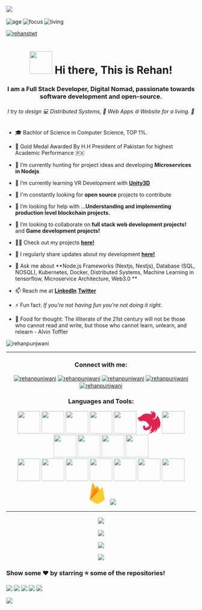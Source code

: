 ![](https://raw.githubusercontent.com/halfrost/halfrost/master/icons/header_.png)

![age](https://img.shields.io/badge/age-23-violet)
![focus](https://img.shields.io/badge/focus-FullStack-orange)
![living](https://img.shields.io/badge/living-inThePresent-3f9)

<p align="left"> <a href="https://twitter.com/rehanstwt" target="blank"><img src="https://img.shields.io/twitter/follow/rehanstwt?logo=twitter&style=for-the-badge" alt="rehanstwt" /></a></p>

<h1 align="center"><img src="https://raw.githubusercontent.com/nixin72/nixin72/master/wave.gif" height="60" width="60" /> Hi there, This is Rehan!</h1>
<h3 align="center">I am a Full Stack Developer, Digital Nomad, passionate towards software development and open-source.</h3>
<h6 align="center">I try to design 💻 Distributed Systems, 📱 Web Apps 🌐 Website for a living. 🌈</h6>



- 🎓 Bachlor of Science in Computer Science, TOP 1%.

- 🥇 Gold Medal Awarded By H.H President of Pakistan for highest Academic Performance 🇵🇰

- 🤝 I’m currently hunting for project ideas and developing **Microservices in Nodejs**

- 🥽 I’m currently learning VR Development with **[Unity3D](https://unity3d.com/)**

- 👻 I'm constantly looking for **open source** projects to contribute

- 🤔 I’m looking for help with ...**Understanding and implementing production level blockchain projects.**

- 👯 I’m looking to collaborate on **full stack web development projects!** and **Game development projects!**

- 👨‍💻 Check out my projects **[here!](https://github.com/rehanpunjwani?tab=repositories)**

- 📝 I regularly  share updates about my development **[here!](https://twitter.com/rehanstwt/)**

- 💬 Ask me about **Node.js Frameworks (Nextjs, Nestjs), Database (SQL, NOSQL), Kubernetes, Docker, Distributed Systems, Machine Learning in tensorflow, Microservice Architecture, Web3.0 **

- 📫 Reach me at **[LinkedIn](https://www.linkedin.com/in/rehan-rehman-punjwani/)** **[Twitter](https://twitter.com/rehanstwt)**

- ⚡ Fun fact: *If you're not having fun you're not doing it right.*

- 💭 Food for thought: The illiterate of the 21st century will not be those who cannot read and write, but those who cannot learn, unlearn, and relearn - Alvin  Toffler  

<p align="left"> <img src="https://komarev.com/ghpvc/?username=rehanpunjwani&label=Profile%20views&color=0e75b6&style=flat-square" alt="rehanpunjwani" width="150px"> </p>
<hr>
<h3 align="center">Connect with me:</h3>
<p align="center">
<a href="https://www.linkedin.com/in/rehan-rehman-punjwani/" target="blank"><img align="center" src="https://raw.githubusercontent.com/rahuldkjain/github-profile-readme-generator/master/src/images/icons/Social/linked-in-alt.svg" alt="rehanpunjwani" height="30" width="40" /></a>
 <a href="/" target="blank"><img align="center" src="https://raw.githubusercontent.com/rahuldkjain/github-profile-readme-generator/master/src/images/icons/Social/discord.svg" alt="rehanpunjwani" height="30" width="40" /></a>
 <a href="/" target="blank"><img align="center" src="https://raw.githubusercontent.com/rahuldkjain/github-profile-readme-generator/master/src/images/icons/Social/stack-overflow.svg" alt="rehanpunjwani" height="30" width="40" /></a>
 <a href="/" target="blank"><img align="center" src="https://raw.githubusercontent.com/rahuldkjain/github-profile-readme-generator/master/src/images/icons/Social/twitter.svg" alt="rehanpunjwani" height="30" width="40" /></a>
 <a href="" target="blank"><img align="center" src="https://raw.githubusercontent.com/rahuldkjain/github-profile-readme-generator/master/src/images/icons/Social/hackerrank.svg" alt="rehanpunjwani" height="30" width="40" /></a>
</p>
<h3 align="center">Languages and Tools:</h3>
<p align="center"> 

<img src="https://github.com/Subhampreet/Subhampreet/blob/master/logos/c++.png?raw=true" height="60" width="60">
<img src="https://github.com/Subhampreet/Subhampreet/blob/master/logos/python.png?raw=true" height="60" width="60">
<img src="https://github.com/Subhampreet/Subhampreet/blob/master/logos/JS.png?raw=true" height="60" width="60">
<img src="https://cdn.iconscout.com/icon/free/png-512/node-js-1174925.png" height="60" width="60">
<img src="https://github.com/Subhampreet/Subhampreet/blob/master/logos/next.png?raw=true" height="60" width="60">
 <img src="https://raw.githubusercontent.com/rehanpunjwani/rehanpunjwani/main/images/nestjs.svg?raw=true" height="60" width="60">
<img src="https://github.com/Subhampreet/Subhampreet/blob/master/logos/css.png?raw=true" height="60" width="60">
<img src="https://github.com/Subhampreet/Subhampreet/blob/master/logos/html.png?raw=true" height="60" width="60">
<img src="https://img.icons8.com/color/452/mongodb.png" height="60" width="60">
<img src="https://camo.githubusercontent.com/c205ecbe12500177d102169d97bc1c17c545155fdf5ec78c08d54ac53e5b38c1/68747470733a2f2f63646e2e776f726c64766563746f726c6f676f2e636f6d2f6c6f676f732f61646f62652d78642e737667" height="60" width="60">
<img src="https://camo.githubusercontent.com/ce0a32825268b09cd5e0fc7c2a09c587a708491427cb794cade8f1866f7284c6/68747470733a2f2f7777772e766563746f726c6f676f2e7a6f6e652f6c6f676f732f6a6573746a73696f2f6a6573746a73696f2d69636f6e2e737667" height="60" width="60">
<br>

<img src="https://github.com/Subhampreet/Subhampreet/blob/master/logos/react.png?raw=true" height="60" width="60">
<img src="https://github.com/Subhampreet/Subhampreet/blob/master/logos/php.png?raw=true" height="60" width="60">
<img src="https://github.com/Subhampreet/Subhampreet/blob/master/logos/sql.png?raw=true" height="60" width="60">
<img src="https://github.com/Subhampreet/Subhampreet/blob/master/logos/postgres.png?raw=true" height="60" width="60">
<img src="https://github.com/Subhampreet/Subhampreet/blob/master/logos/git.png?raw=true" height="60" width="60">
<img src="https://github.com/Subhampreet/Subhampreet/blob/master/logos/vs.png?raw=true" height="60" width="60">
<img src="https://github.com/Subhampreet/Subhampreet/blob/master/logos/bootstrap.png?raw=true" height="60" width="60">
<img height="60" src="https://raw.githubusercontent.com/github/explore/80688e429a7d4ef2fca1e82350fe8e3517d3494d/topics/firebase/firebase.png">
 <img height="60" src="https://raw.githubusercontent.com/valohai/ml-logos/master/tensorflow-tf.svg">
<br>
<hr>
<p align = "center">
     <img src = "https://github-readme-stats.vercel.app/api/top-langs/?username=rehanpunjwani&theme=tokyonight" align = "center">
</p>

<p align = "center">
   <img src = "https://github-readme-stats.vercel.app/api?username=rehanpunjwani&theme=tokyonight&show_icons=true&hide=stars" align = "center">
</p>
<p align = "center">
    <img src = "https://github-readme-streak-stats.herokuapp.com?user=rehanpunjwani&theme=tokyonight&ring=DD2727&fire=DD2727&currStreakNum=6695E6" align = "center">
 </p>
<p align = "center">
  <img src = "https://activity-graph.herokuapp.com/graph?username=rehanpunjwani&theme=react-dark" align = "center">
</p>

### Show some ❤️ by starring ⭐ some of the repositories! 



[<img src="https://img.shields.io/badge/linkedin-%230077B5.svg?&style=for-the-badge&logo=linkedin&logoColor=white">](https://www.linkedin.com/in/rehan-rehman-punjwani/)
[<img src="https://img.shields.io/badge/instagram-%23E4405F.svg?&style=for-the-badge&logo=instagram&logoColor=white">](https://www.instagram.com/rehanpunjwani?hl=en)
[<img src="https://img.shields.io/badge/facebook-%231877F2.svg?&style=for-the-badge&logo=facebook&logoColor=white">](https://www.facebook.com/rehanpunjwani/)
[<img src="https://img.shields.io/badge/stackoverflow-%231877F2.svg?&style=for-the-badge&logo=stackoverflow&logoColor=white&color=orange">]()
[<img src="https://img.shields.io/badge/Portfolio-%23000000.svg?&style=for-the-badge">](https://rehanpunjwani.github.io/)


<a href="https://dev.to/subhampreet"><img height="50" src="https://d2fltix0v2e0sb.cloudfront.net/dev-badge.svg"></a>


